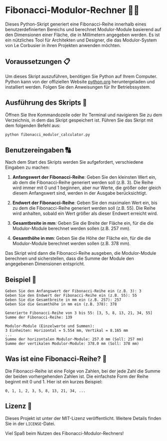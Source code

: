 # Fibonacci-Modulor-Rechner 📐🧮

Dieses Python-Skript generiert eine Fibonacci-Reihe innerhalb eines benutzerdefinierten Bereichs und berechnet Modulor-Module basierend auf den Dimensionen einer Fläche, die in Millimetern angegeben werden. Es ist ein nützliches Tool für Architekten und Designer, die das Modulor-System von Le Corbusier in ihren Projekten anwenden möchten.

## Voraussetzungen 📋

Um dieses Skript auszuführen, benötigen Sie Python auf Ihrem Computer. Python kann von der offiziellen Website [python.org](https://www.python.org/downloads/) heruntergeladen und installiert werden. Folgen Sie den Anweisungen für Ihr Betriebssystem.

## Ausführung des Skripts 🚀

Öffnen Sie Ihre Kommandozeile oder Ihr Terminal und navigieren Sie zu dem Verzeichnis, in dem das Skript gespeichert ist. Führen Sie das Skript mit dem folgenden Befehl aus:

```bash
python fibonacci_modulor_calculator.py
```

## Benutzereingaben 🔠

Nach dem Start des Skripts werden Sie aufgefordert, verschiedene Eingaben zu machen:

1. **Anfangswert der Fibonacci-Reihe**: Geben Sie den kleinsten Wert ein, ab dem die Fibonacci-Reihe generiert werden soll (z.B. 3). Die Reihe wird immer mit 0 und 1 beginnen, aber nur Werte, die größer oder gleich diesem Anfangswert sind, werden in der Ausgabe berücksichtigt.

2. **Endwert der Fibonacci-Reihe**: Geben Sie den maximalen Wert ein, bis zu dem die Fibonacci-Reihe generiert werden soll (z.B. 55). Die Reihe wird anhalten, sobald ein Wert größer als dieser Endwert erreicht wird.

3. **Gesamtbreite in mm**: Geben Sie die Breite der Fläche ein, für die die Modulor-Module berechnet werden sollen (z.B. 257 mm).

4. **Gesamthöhe in mm**: Geben Sie die Höhe der Fläche ein, für die die Modulor-Module berechnet werden sollen (z.B. 378 mm).

Das Skript wird dann die Fibonacci-Reihe ausgeben, die Modulor-Module berechnen und sicherstellen, dass die Summe der Module den angegebenen Dimensionen entspricht.

## Beispiel 🌟

```plaintext
Geben Sie den Anfangswert der Fibonacci-Reihe ein (z.B. 3): 3
Geben Sie den Endwert der Fibonacci-Reihe ein (z.B. 55): 55
Geben Sie die Gesamtbreite in mm ein (z.B. 257): 257
Geben Sie die Gesamthöhe in mm ein (z.B. 378): 378

Generierte Fibonacci-Reihe von 3 bis 55: [3, 5, 8, 13, 21, 34, 55]
Summe der Fibonacci-Reihe: 139

Modulor-Module (Einzelwerte und Summen):
3 Einheiten: Horizontal = 5.554 mm, Vertikal = 8.165 mm
...
Summe der horizontalen Modulor-Module: 257.0 mm (Soll: 257 mm)
Summe der vertikalen Modulor-Module: 378.0 mm (Soll: 378 mm)
```

## Was ist eine Fibonacci-Reihe? 🔢

Die Fibonacci-Reihe ist eine Folge von Zahlen, bei der jede Zahl die Summe der beiden vorhergehenden Zahlen ist. Die einfachste Form der Reihe beginnt mit 0 und 1. Hier ist ein kurzes Beispiel:

```
0, 1, 1, 2, 3, 5, 8, 13, 21, 34, ...
```

## Lizenz 📄

Dieses Projekt ist unter der MIT-Lizenz veröffentlicht. Weitere Details finden Sie in der `LICENSE`-Datei.

Viel Spaß beim Nutzen des Fibonacci-Modulor-Rechners!
```
